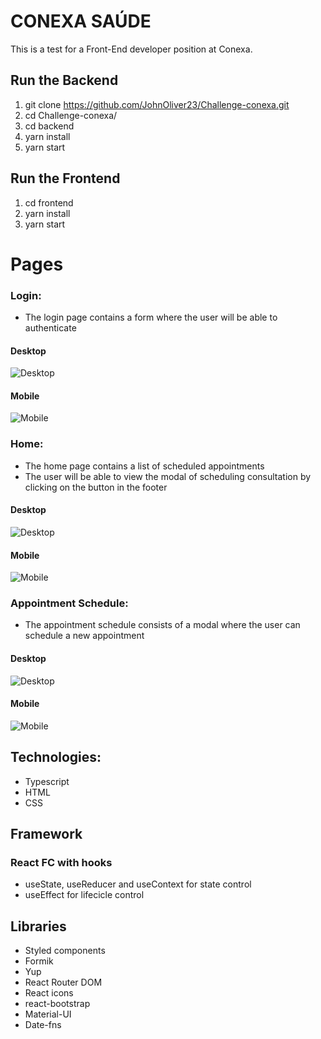 # CONEXA SAÚDE

This is a test for a Front-End developer position at Conexa.

## Run the Backend
1. git clone https://github.com/JohnOliver23/Challenge-conexa.git
2. cd Challenge-conexa/
3. cd backend
4. yarn install
5. yarn start

## Run the Frontend
1. cd frontend
2. yarn install
3. yarn start

# Pages

### Login: 

- The login page contains a form where the user will be able to authenticate

#### Desktop
![Desktop](https://github.com/JohnOliver23/Challenge-conexa/blob/main/images/loginDesk.png?raw=true)


#### Mobile
![Mobile](https://github.com/JohnOliver23/Challenge-conexa/blob/main/images/loginMob.png?raw=true)

### Home: 

- The home page contains a list of scheduled appointments
- The user will be able to view the modal of scheduling consultation by clicking on the button in the footer

#### Desktop
![Desktop](https://github.com/JohnOliver23/Challenge-conexa/blob/main/images/homeDesk.png?raw=true)


#### Mobile
![Mobile](https://github.com/JohnOliver23/Challenge-conexa/blob/main/images/homeMob.png?raw=true)

### Appointment Schedule: 

- The appointment schedule consists of a modal where the user can schedule a new appointment

#### Desktop
![Desktop](https://github.com/JohnOliver23/Challenge-conexa/blob/main/images/modalDesk.png?raw=true)


#### Mobile
![Mobile](https://github.com/JohnOliver23/Challenge-conexa/blob/main/images/modalMob.png?raw=true)


## Technologies:
- Typescript
- HTML
- CSS

## Framework
### React FC with hooks
- useState, useReducer and useContext for state control
- useEffect for lifecicle control

## Libraries
- Styled components
- Formik
- Yup
- React Router DOM
- React icons
- react-bootstrap
- Material-UI
- Date-fns
